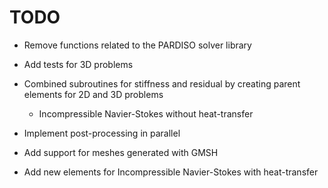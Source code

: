# TODO

* Remove functions related to the PARDISO solver library

* Add tests for 3D problems

* Combined subroutines for stiffness and residual by creating parent elements for 2D and 3D problems
    * Incompressible Navier-Stokes without heat-transfer

* Implement post-processing in parallel

* Add support for meshes generated with GMSH

* Add new elements for Incompressible Navier-Stokes with heat-transfer
